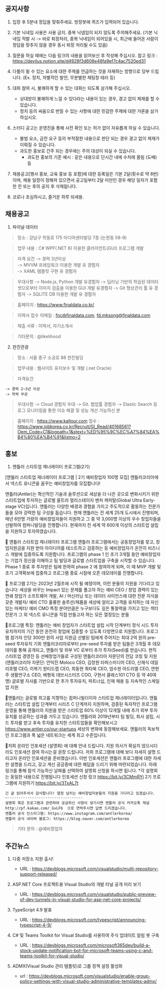 ## 공지사항
1) 입장 후 5분내 정답을 맞춰주세요. 방장봇에 퀴즈가 입력되어 있습니다.

2) 기본 닉네임 사용은 사용 금지. 중복 닉넴임이 되지 않도록 주의해주세요.
   (기본 닉네임 적발 시 -> 바로 퇴장처리, 중복 닉네임이 되어있을 시, 최근에 들어온 사람이 정답을 맞추지 않을 경우 동시 퇴장 처리될 수도 있음)

3) 질문을 하실 때에는 다음 링크의 내용을 읽어보신 후 작성해 주십시오.
   참고 링크 : https://devilus.notion.site/d4928f3d608e48fa9ef7c4ac7520ed31

4) 다툼이 될 수 있는 요소에 대한 주제를 언급하는 것을 자재하는 방향으로 당부 드립니다.
   (Ex. 정치, 차별적인 발언, 무분별한 채팅창 테러 등)

5) 대화 참여 시, 불쾌하게 할 수 있는 대화는 되도록 삼가해 주십시오.
    - 상대방이 불쾌하게 느낄 수 있다라는 내용이 있는 경우, 경고 없이 제재를 할 수 있습니다.
    - 정치 등의 싸움으로 번질 수 있는 사항에 대한 민감한 주제에 대한 거론을 삼가하십시오.

6) 스터디 공고는 운영진을 통해 사전 확인 또는 허가 없이 자유롭게 하실 수 있습니다.
    - 불법 요소, 금전 요구 등의 부적절한 내용으로 판단 되는 경우 경고 없이 제재가 이뤄질 수 있습니다.
    - 과도한 홍보로 간주 되는 경우에는 주의 대상이 되실 수 있습니다.
        * 과도한 홍보의 기준 예시 : 같은 내용으로 단시간 내에 수차례 올림 (도배) 등

7) 채용공고[행사 홍보, 교육 홍보 등 포함]에 대한 등록일은 기본 2달(횟수로 약 8번)이며,
   채용 일정이 정해져 있으면서 공고일부터 2달 미만인 경우 해당 일자가 포함한 전 또는 후의 공지 후 삭제됩니다.

8) 코로나 조심하시고, 즐거운 하루 되세용.


## 채용공고
1) 파이널 데이터
    
  > 장소 : 강남구 학동로 175 미디어센터빌딩 7층 (논현동 58-9)
    
  > 업무 내용 : C# WPF(.NET 6) 이용한 클라이언트(GUI) 프로그램 개발          
        
  > 자격 요건
    -> 경력 3년이상         
    -> MVVM 프레임워크 이용한 개발 유 경험자                    
    -> XAML 템플릿 구현 유 경험자               

  > 우대사항
    -> Node.js, Python 개발 유경험자
    -> 딥러닝 기반의 학습된 데이터셋으로부터 이미지 검출을 이용한 GUI 개발 유경험자
    -> Git 형상관리 툴 유 경험자
    -> SQLITE DB 이용한 개발 유 경험자

  > 홈페이지 :  https://www.finaldata.co.kr/
   
  > 이력서 접수 이메일 :  fnc@finaldata.com, fd.mksong@finaldata.com
   
  > 제출 서류 : 이력서, 자기소개서   
   
  > 기타문의 : @likelihood

2) 한진관광

  > 장소 : 서울 중구 소공로 88 한진빌딩

  > 업무내용 : 웹사이트 유지보수 및 개발 (.net Oracle)

  > 자격요건

    -> 경력 2~3년 이상
    -> 학력 무관
    
  > 우대사항
    -> Cloud 경험자 우대
    -> Git. 협업툴 경험자
    -> Elastic Search 등 로그 모니터링을 통한 이슈 해결 및 성능 개선 가능하신 분
    
  > 홈페이지 : https://www.kaltour.com
  > 접수 : https://www.jobkorea.co.kr/Recruit/GI_Read/40168561?Oem_Code=C1&logpath=1&stext=%ED%95%9C%EC%A7%84%EA%B4%80%EA%B4%91&listno=2



## 홍보
1) 엔틀러 스타트업 제너레이터 프로그램(2기)

  [앤틀러 스타트업 제너레이터 프로그램 | 2기 예비창업자 100명 모집]
  앤틀러코리아에서 넥스트 유니콘을 꿈꾸는 예비창업자를 모집합니다!
 
  앤틀러(Antler)는 혁신적인 기술과 솔루션으로 세상을 더 나은 곳으로 변화시키기 위한 스타트업에 투자하는 글로벌 울트라 얼리스테이지 벤처 캐피탈(Global Ultra Early-stage VC)입니다. 앤틀러는 다양한 배경과 경험을 가지고 주도적으로 활동하는 전문가들을 모아 강력한 팀 구성을 돕습니다. 현재 앤틀러는 전 세계 25개 도시에서 진행되며, 매년 6만명 가량의 예비창업자들이 지원하고 그 중 약 3,000명 이상의 우수 창업자들을 선발하여 컴퍼니빌딩을 진행합니다. 현재까지 전 세계 약 600개 이상의 스타트업 설립을 지원하고 투자하였습니다.
 
  🔻 앤틀러 스타트업 제너레이터 프로그램
  앤틀러 프로그램에서는 공동창업자를 찾고, 창업지원금을 지원 받아 아이디어를 테스트하고 검증하는 등 예비창업자가 온전히 비즈니스 개발에 집중하도록 지원합니다. 프로그램의 phase 1 인 초기 3개월 동안 예비창업자는 기업가 정신을 이해하고 팀 빌딩과 글로벌 스타트업을 구축을 시작할 수 있습니다. Phase 1 종료 후 투자받은 팀에 한하여 phase 2 에 참여하게 되며, 이 때 MVP 개발 및 초기 고객확보에 집중하고 프로그램 종료 시점에 오픈 데모데이를 진행합니다.
 
  🔻 프로그램 2기는 2023년 2월초에 시작 될 예정이며, 이런 분들의 지원을 기다리고 있습니다:
    세상을 바꾸는 Impact 있는 문제를 풀고자 하는 예비 CEO / 창업 경력이 있는 연쇄 창업가
    소프트웨어 개발, AI / 머신러닝 또는 데이터 사이언스에 대한 전문 지식을 갖춘 개발자/ 예비 CTO
    훌륭한 솔루션/제품을 세상에 알리고 고객을 유치하는 데 자신있는 마케터/ 예비 CMO
    특정 분야만큼은 누구보다도 깊은 통찰력을 가지고 있는 섹터 전문가
    그 외 넥스트 유니콘을 직접 만들고자 하는 모든 열정있는 분들

  🔻프로그램 특징: 앤틀러는 예비 창업자가 스타트업 설립 시작 단계부터 정식 시드 투자 유치까지의 기간 동안 온전히 창업에 집중할 수 있도록 다방면으로 지원합니다.
    프로그램 참가자 인당 300만 원의 사업 지원금
    선별된 팀에게 주어지는 최대 2억 원의 pre-seed 투자유치 기회
    앤틀러코리아로부터 pre-seed 투자를 받은 팀들은 3개월 후 데모데이를 통해 공개되고, 앤틀러 및 외부 VC 로부터 추가 투자(Seed)를 받습니다.
    현직 스타트업 경영진 등 선배창업가들로 구성된 앤틀러코리아 자문단의 전담 코칭 및 지원
    (앤틀러코리아 자문단: 안익진 Moloco CEO, 김창원 타파스미디어 CEO, 신재식 데일리호텔 CEO, 이복기 원티드랩 CEO, 최동현 쿼타북 CEO, 엄수원 아드리엘 CEO, 연현주 생활연구소 CEO, 배형욱 데브시스터즈 COO, 구현서 클래스101 CTO 등 약 40여명)
    글로벌 지사를 기반으로 한 추가 투자유치, 파트너십, 인재 채용 등 지속적인 스케일업 지원

  🔻앤틀러는 글로벌 최고를 지향하는 컴퍼니빌더이자 스타트업 제너레이터입니다.
    앤틀러는 스타트업 설립 단계부터 시리즈 C 단계까지 지원하며, 검증된 독자적인 프로그램 운영을 통해 앤틀러의 지원을 받은 스타트업 60% 이상이 12개월 내에 추가 외부 투자유치를 성공하는 성과를 거두고 있습니다.
    앤틀러와 2019년부터 팀 빌딩, 회사 설립, 시드 투자를 받고 후속 투자를 유치한 스타트업들을 확인해보시고 https://www.antler.co/our-startups 세상의 변화에 동참해보세요. 앤틀러의 독보적인 프로그램과 폭 넓은 네트워크는 세계 최고 수준입니다.


  🔻저희 온라인 인포세션 (설명회) 에 대해 안내 드립니다. 지원 의사가 확실치 않으시더라도 인포세션 참여 하시는걸 권장 드립니다. 
    저희 프로그램에 대해 보다 자세히 설명 드리고자 온라인 인포세션을 준비했습니다. 이번 인포세션은 앤틀러 프로그램에 대한 자세한 설명을 드리고, 갖고 계신 궁금증에 대한 해답을 드리기 위해 마련되었습니다.
    아래 링크를 통해 참석 가능하신 날짜를 선택하여 설명회 신청을 하시면 됩니다. *각 설명회는 동일한 내용으로 진행됩니다
    인포세션 신청 링크  https://bit.ly/3CMmRYj
    2기 프로그램에 지원하기 https://bit.ly/3TxAL7t
 
    긴 글 읽어주셔서 감사합니다! 열정 넘치는 예비창업자분들의 지원을 기다리고 있겠습니다.
    —----------------------------------
    설명회 혹은 프로그램과 관련하여 궁금하신 사항이 생기시면 앤틀러 공식 카카오톡 채널 http://pf.kakao.com/_GvLFb  으로 연락주시면 답변 드리겠습니다.
    앤틀러 공식 인스타그램: https://www.instagram.com/antlerkorea/ 
    앤틀러 공식 네이버 블로그: https://blog.naver.com/antlerkorea

  > 기타 문의 : @예비창업자

## 주간뉴스
1) 다중 저장소 지원 출시!
    - URL : https://devblogs.microsoft.com/visualstudio/multi-repository-support-released/

2) ASP.NET Core 프로젝트용 Visual Studio의 개발 터널 공개 미리 보기
    - URL : https://devblogs.microsoft.com/visualstudio/public-preview-of-dev-tunnels-in-visual-studio-for-asp-net-core-projects/

3) TypeScript 4.9 발표
    - URL : https://devblogs.microsoft.com/typescript/announcing-typescript-4-9/

4) C# 및 Teams Toolkit for Visual Studio를 사용하여 주식 업데이트 알림 봇 구축
    - URL : https://devblogs.microsoft.com/microsoft365dev/build-a-stock-update-notification-bot-for-microsoft-teams-using-c-and-teams-toolkit-for-visual-studio/

5) ADMX(Visual Studio 관리 템플릿)로 그룹 정책 설정 활성화
    - url : https://devblogs.microsoft.com/visualstudio/enable-group-policy-settings-with-visual-studio-administrative-templates-admx/

